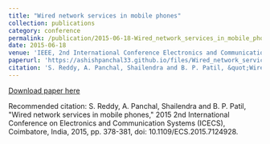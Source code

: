 ```yaml
---
title: "Wired network services in mobile phones"
collection: publications
category: conference
permalink: /publication/2015-06-18-Wired_network_services_in_mobile_phones
date: 2015-06-18
venue: 'IEEE, 2nd International Conference Electronics and Communication Systems, 2015'
paperurl: 'https://ashishpanchal33.github.io/files/Wired_network_services_in_mobile_phones.pdf'
citation: 'S. Reddy, A. Panchal, Shailendra and B. P. Patil, &quot;Wired network services in mobile phones,&quot; 2015 2nd International Conference on Electronics and Communication Systems (ICECS), Coimbatore, India, 2015, pp. 378-381, doi: 10.1109/ECS.2015.7124928.'
---
```


<a href='https://ashishpanchal33.github.io/files/Wired_network_services_in_mobile_phones.pdf'>Download paper here</a>

Recommended citation: S. Reddy, A. Panchal, Shailendra and B. P. Patil, "Wired network services in mobile phones," 2015 2nd International Conference on Electronics and Communication Systems (ICECS), Coimbatore, India, 2015, pp. 378-381, doi: 10.1109/ECS.2015.7124928.
